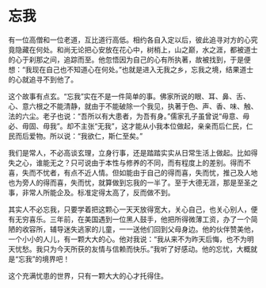 # 忘我

有一位高僧和一位老道，互比道行高低。相约各自入定以后，彼此追寻对方的心究竟隐藏在何处。和尚无论把心安放在花心中，树梢上，山之巅，水之涯，都被道士的心于刹那之间，追踪而至。他忽悟因为自己的心有所执著，故被找到，于是便想：“我现在自己也不知道心在何处。”也就是进入无我之乡，忘我之境，结果道士的心就追寻不到他了。 

这个故事有点玄。“忘我”实在不是一件简单的事。佛家所说的眼、耳、鼻、舌、心、意六根之不能清静，就由于不能破除一个我见，执著于色、声、香、味、触、法的六尘。老子也说：“吾所以有大患者，为吾有身。”儒家孔子虽曾说“毋意、毋必、毋固、毋我”。却不主张“无我”，这才能从小我本位做起，亲亲而后仁民，仁民而后爱物。所以说：“我欲仁，斯仁至矣。” 

我们是常人，不必高谈玄理，立身行事，还是踏踏实实从日常生活上做起。比如得失之心，谁能无之？只可说由于本性与修养的不同，而有程度上的差别。得而不喜，失而不忧者，有点不近人情。但如能由于自己的得而喜，失而忧，推己及人地也为旁人的得而喜，失而忧，就算做到忘我的一半了。至于大德无涯，那是至圣之事，非常人所能企及。标准定得太高了，反而做不到。 

其实人不必忘我，只要学着把这颗心一天天放得宽大，关心自己，也关心别人，便有无穷喜乐。三年前，在美国遇到一位黑人鼓手，他把所得微薄工资，办了一个简陋的收容所，辅导迷失逃家的儿童，一一送他们回到父母身边。他的伙伴赞美他，一个小小的人儿，有一颗大大的心。他对我说：“我从来不为昨天后悔，也不为明天忧愁。我只为今天所获的友情与信赖而快乐。”我听了好感动。他的忘忧，大概就是“忘我”的境界吧！ 

这个充满忧患的世界，只有一颗大大的心才托得住。
 